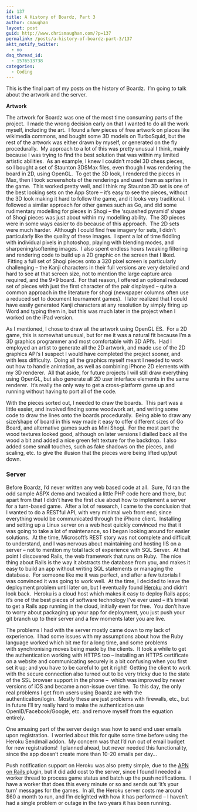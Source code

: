 ```yaml
---
id: 137
title: A History of Boardz, Part 3
author: cmaughan
layout: post
guid: http://www.chrismaughan.com/?p=137
permalink: /posts/a-history-of-boardz-part-3/137
aktt_notify_twitter:
  - no
dsq_thread_id:
  - 1576513738
categories:
  - Coding
---
```

This is the final part of my posts on the history of Boardz.  I&#8217;m going to talk about the artwork and the server.

**Artwork**

The artwork for Boardz was one of the most time consuming parts of the project.  I made the wrong decision early on that I wanted to do all the work myself, including the art.  I found a few pieces of free artwork on places like wikimedia commons, and bought some 3D models on TurboSquid, but the rest of the artwork was either drawn by myself, or generated on the fly procedurally.  My approach to a lot of this was pretty unusual I think, mainly because I was trying to find the best solution that was within my limited artistic abilities.  As an example, I knew I couldn&#8217;t model 3D chess pieces, so I bought a set of Staunton 3DSMax files, even though I was rendering the board in 2D, using OpenGL.  To get the 3D look, I rendered the pieces in Max, then I took screenshots of the renderings and used them as sprites in the game.  This worked pretty well, and I think my Staunton 3D set is one of the best looking sets on the App Store &#8211; it&#8217;s easy to see the pieces, without the 3D look making it hard to follow the game, and it looks very traditional.  I followed a similar approach for other games such as Go, and did some rudimentary modelling for pieces in Shogi &#8211; the &#8216;squashed pyramid&#8217; shape of Shogi pieces was just about within my modelling ability.  The 3D pieces were in some ways easier to do because of this approach.  The 2D sets were much harder.  Although I could find free imagery for sets, I didn&#8217;t particularly like the quality of these images.  I spent a lot of time fiddling with individual pixels in photoshop, playing with blending modes, and sharpening/softening images.  I also spent endless hours tweaking filtering and rendering code to build up a 2D graphic on the screen that I liked.  Fitting a full set of Shogi pieces onto a 320 pixel screen is particularly challenging &#8211; the Kanji characters in their full versions are very detailed and hard to see at that screen size, not to mention the large capture area required, and the 9&#215;9 board.  For that reason, I offered an optional reduced set of pieces with just the first character of the pair displayed &#8211; quite a common approach in the literature for shogi (newspaper columns often use a reduced set to document tournament games).  I later realized that I could have easily generated Kanji characters at any resolution by simply firing up Word and typing them in, but this was much later in the project when I worked on the iPad version.

As I mentioned, I chose to draw all the artwork using OpenGL ES.  For a 2D game, this is somewhat unusual, but for me it was a natural fit because I&#8217;m a 3D graphics programmer and most comfortable with 3D API&#8217;s.  Had I employed an artist to generate all the 2D artwork, and made use of the 2D graphics API&#8217;s I suspect I would have completed the project sooner, and with less difficulty.  Doing all the graphics myself meant I needed to work out how to handle animation, as well as combining iPhone 2D elements with my 3D renderer.  All that aside, for future projects I will still draw everything using OpenGL, but also generate all 2D user interface elements in the same renderer.  It&#8217;s really the only way to get a cross-platform game up and running without having to port all of the code.

With the pieces sorted out, I needed to draw the boards.  This part was a little easier, and involved finding some woodwork art, and writing some code to draw the lines onto the boards procedurally.  Being able to draw any size/shape of board in this way made it easy to offer different sizes of Go Board, and alternative games such as Mini Shogi.  For the most part the wood textures looked good, although on later versions I dialled back all the wood a bit and added a nice green felt texture for the backdrop.  I also added some small touches, such as fake shadows on the pieces, and scaling, etc. to give the illusion that the pieces were being lifted up/put down.

### Server

Before Boardz, I&#8217;d never written any web based code at all.  Sure, I&#8217;d ran the odd sample ASPX demo and tweaked a little PHP code here and there, but apart from that I didn&#8217;t have the first clue about how to implement a server for a turn-based game.  After a lot of research, I came to the conclusion that I wanted to do a RESTful API, with very minimal web front end; since everything would be communicated through the iPhone client.  Installing and setting up a Linux server on a web host quickly convinced me that it was going to take a lot of maintenance, so I began looking around for easier solutions.  At the time, Microsoft&#8217;s REST story was not complete and difficult to understand, and I was nervous about maintaining and hosting IIS on a server &#8211; not to mention my total lack of experience with SQL Server.  At that point I discovered Rails, the web framework that runs on Ruby.  The nice thing about Rails is the way it abstracts the database from you, and makes it easy to build an app without writing SQL statements or managing the database.  For someone like me it was perfect, and after a few tutorials I was convinced it was going to work well.  At the time, I decided to leave the deployment problem until later on, but I eventually found <a title="Heroku" href="http://www.heroku.com" target="_blank">Heroku</a> and didn&#8217;t look back.  Heroku is a cloud host which makes it easy to deploy Rails apps; it&#8217;s one of the best pieces of software technology I&#8217;ve ever used &#8211; it&#8217;s trivial to get a Rails app running in the cloud, initially even for free.  You don&#8217;t have to worry about packaging up your app for deployment, you just push your git branch up to their server and a few moments later you are live.

The problems I had with the server mostly came down to my lack of experience.  I had some issues with my assumptions about how the Ruby language worked which bit me for a long time, and some problems with synchronising moves being made by the clients.  It took a while to get the authentication working with HTTPS too &#8211; installing an HTTPS certificate on a website and communicating securely is a bit confusing when you first set it up; and you have to be careful to get it right!  Getting the client to work with the secure connection also turned out to be very tricky due to the state of the SSL browser support in the phone &#8211;  which was improved by newer versions of iOS and became a non-issue over time.  To this day, the only real problems I get from users using Boardz are with the authentication/login.  Mostly these are just problems with firewalls, etc., but in future I&#8217;ll try really hard to make the authentication use OpenID/Facebook/Google, etc. and remove myself from the equation entirely.

One amusing part of the server design was how to send end user emails upon registration.  I worried about this for quite some time before using the Heroku Sendmail addon.  My concern was that I&#8217;d run out of email budget for new registrations!  I planned ahead, but never needed this functionality, since the app doesn&#8217;t create more than 10-20 emails per day&#8230;

Push notification support on Heroku was also pretty simple, due to the <a title="APN on Rails" href="http://apnonrails.metabates.com/" target="_blank">APN on Rails </a>plugin, but it did add cost to the server, since I found I needed a worker thread to process game status and batch up the push notifications.  I have a worker that does this every minute or so and sends out &#8216;it&#8217;s your turn&#8217; messages for the games.  In all, the Heroku server costs me around $60 a month to run, and I&#8217;m delighted with how it has performed &#8211; I haven&#8217;t had a single problem or outage in the two years it has been running.